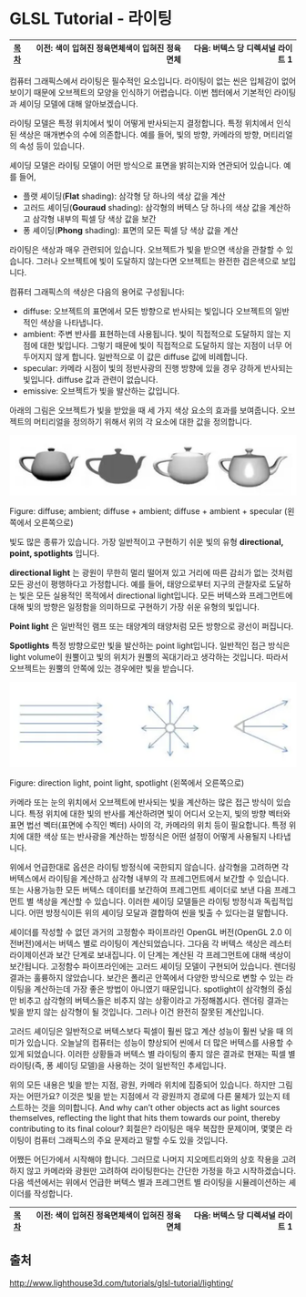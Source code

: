# GLSL Tutorial - 라이팅

| [목차](../../README.md) | 이전: 색이 입혀진 정육면체색이 입혀진 정육면체 | 다음: 버텍스 당 디렉셔널 라이트 1 |
| :---------------------- | -------------------: | --------------: |

컴퓨터 그래픽스에서 라이팅은 필수적인 요소입니다. 라이팅이 없는 씬은 입체감이 없어보이기 때문에 오브젝트의 모양을 인식하기 어렵습니다. 이번 쳅터에서 기본적인 라이팅과 셰이딩 모델에 대해 알아보겠습니다.

라이팅 모델은 특정 위치에서 빛이 어떻게 반사되는지 결정합니다. 특정 위치에서 인식된 색상은 매개변수의 수에 의존합니다. 예를 들어, 빛의 방향, 카메라의 방향, 머티리얼의 속성 등이 있습니다.

셰이딩 모델은 라이팅 모델이 어떤 방식으로 표면을 밝히는지와 연관되어 있습니다.
예를 들어, 
- 플랫 셰이딩(**Flat** shading): 삼각형 당 하나의 색상 값을 계산
- 고러드 셰이딩(**Gouraud** shading): 삼각형의 버텍스 당 하나의 색상 값을 계산하고 삼각형 내부의 픽셀 당 색상 값을 보간
- 퐁 셰이딩(**Phong** shading): 표면의 모든 픽셀 당 색상 값을 계산

라이팅은 색상과 매우 관련되어 있습니다. 오브젝트가 빛을 받으면 색상을 관찰할 수 있습니다. 그러나 오브젝트에 빛이 도달하지 않는다면 오브젝트는 완전한 검은색으로 보입니다.

컴퓨터 그래픽스의 색상은 다음의 용어로 구성됩니다:

- diffuse: 오브젝트의 표면에서 모든 방향으로 반사되는 빛입니다 오브젝트의 일반적인 색상을 나타냅니다.
- ambient: 주변 반사를 표현하는데 사용됩니다. 빛이 직접적으로 도달하지 않는 지점에 대한 빛입니다. 그렇기 때문에 빛이 직접적으로 도달하지 않는 지점이 너무 어두어지지 않게 합니다. 일반적으로 이 값은 diffuse 값에 비례합니다.
- specular: 카메라 시점이 빛의 정반사광의 진행 방향에 있을 경우 강하게 반사되는 빛입니다. diffuse 값과 관련이 없습니다.
- emissive: 오브젝트가 빛을 발산하는 값입니다.

아래의 그림은 오브젝트가 빛을 받았을 때 세 가지 색상 요소의 효과를 보여줍니다. 오브젝트의 머티리얼을 정의하기 위해서 위의 각 요소에 대한 값을 정의합니다.

<p align="center"><img src="../../images/28_lighting/materials.png"  width="700"></p>

Figure: diffuse; ambient; diffuse + ambient; diffuse + ambient + specular (왼쪽에서 오른쪽으로)

빛도 많은 종류가 있습니다. 가장 일반적이고 구현하기 쉬운 빛의 유형 **directional, point, spotlights** 입니다.

**directional light** 는 광원이 무한히 멀리 떨어져 있고 거리에 따른 감쇠가 없는 것처럼 모든 광선이 평행하다고 가정합니다. 예를 들어, 태양으로부터 지구의 관찰자로 도달하는 빛은 모든 실용적인 목적에서 directional light입니다. 모든 버텍스와 프레그먼트에 대해 빛의 방향은 일정함을 의미하므로 구현하기 가장 쉬운 유형의 빛입니다.

**Point light** 은 일반적인 램프 또는 태양계의 태양처럼 모든 방향으로 광선이 퍼집니다. 

**Spotlights** 특정 방향으로만 빛을 발산하는 point light입니다. 일반적인 접근 방식은 light volume이 원뿔이고 빛의 위치가 원뿔의 꼭대기라고 생각하는 것입니다. 따라서 오브젝트는 원뿔의 안쪽에 있는 경우에만 빛을 받습니다.

<p align="center"><img src="../../images/28_lighting/lights.png"  width="700"></p>

Figure: direction light, point light, spotlight (왼쪽에서 오른쪽으로)

카메라 또는 눈의 위치에서 오브젝트에 반사되는 빛을 계산하는 많은 접근 방식이 있습니다. 특정 위치에 대한 빛의 반사를 계산하려면 빛이 어디서 오는지, 빛의 방향 벡터와 표면 법선 벡터(표면에 수직인 벡터) 사이의 각, 카메라의 위치 등이 필요합니다. 특정 위치에 대한 색상 또는 반사광을 계산하는 방정식은 어떤 설정이 어떻게 사용될지 나타냅니다.

위에서 언급한대로 옵션은 라이팅 방정식에 국한되지 않습니다. 삼각형을 고려하면 각 버텍스에서 라이팅을 계산하고 삼각형 내부의 각 프레그먼트에서 보간할 수 있습니다. 또는 사용가능한 모든 버텍스 데이터를 보간하여 프레그먼트 셰이더로 보낸 다음 프레그먼트 별 색상을 계산할 수 있습니다. 이러한 셰이딩 모델들은 라이팅 방정식과 독립적입니다. 어떤 방정식이든 위의 셰이딩 모달과 결합하여 씬을 빛출 수 있다는걸 말합니다.

셰이더를 작성할 수 없던 과거의 고정함수 파이프라인 OpenGL 버전(OpenGL 2.0 이전버전)에서는 버텍스 별로 라이팅이 계산되었습니다. 그다음 각 버텍스 색상은 레스터라이제이션과 보간 단계로 보내집니다. 이 단계는 계산된 각 프레그먼트에 대해 색상이 보간됩니다. 고정함수 파이프라인에는 고러드 셰이딩 모델이 구현되어 있습니다. 렌더링 결과는 훌륭하지 않았습니다. 보간은 폴리곤 안쪽에서 다양한 방식으로 변할 수 있는 라이팅을 계산하는데 가장 좋은 방법이 아니였기 때문입니다. spotlight이 삼각형의 중심만 비추고 삼각형의 버텍스들은 비추지 않는 상황이라고 가정해봅시다. 렌더링 결과는 빛을 받지 않는 삼각형이 될 것입니다. 그러나 이건 완전히 잘못된 계산입니다.

고러드 셰이딩은 일반적으로 버텍스보다 픽셀이 훨씬 많고 계산 성능이 훨씬 낮을 때 의미가 있습니다. 오늘날의 컴퓨터는 성능이 향상되어 씬에서 더 많은 버텍스를 사용할 수 있게 되었습니다. 이러한 상황들과 버텍스 별 라이팅의 좋지 않은 결과로 현재는 픽셀 별 라이팅(즉, 퐁 셰이딩 모델)을 사용하는 것이 일반적인 추세입니다.

위의 모든 내용은 빛을 받는 지점, 광원, 카메라 위치에 집중되어 있습니다. 하지만 그림자는 어떤가요? 이것은 빛을 받는 지점에서 각 광원까지 경로에 다른 물체가 있는지 테스트하는 것을 의미합니다.  And why can’t other objects act as light sources themselves, reflecting the light that hits them towards our point, thereby contributing to its final colour? 회절은? 라이팅은 매우 복잡한 문제이며, 몇몇은 라이팅이 컴퓨터 그래픽스의 주요 문제라고 말할 수도 있을 것입니다.

어쨌든 어딘가에서 시작해야 합니다. 그러므로 나머지 지오메트리와의 상호 작용을 고려하지 않고 카메라와 광원만 고려하여 라이팅한다는 간단한 가정을 하고 시작하겠습니다. 다음 섹션에서는 위에서 언급한 버텍스 별과 프레그먼트 별 라이팅을 시뮬레이션하는 셰이더를 작성합니다. 

| [목차](../../README.md) | 이전: 색이 입혀진 정육면체색이 입혀진 정육면체 | 다음: 버텍스 당 디렉셔널 라이트 1 |
| :---------------------- | -------------------: | --------------: |

## 출처

http://www.lighthouse3d.com/tutorials/glsl-tutorial/lighting/